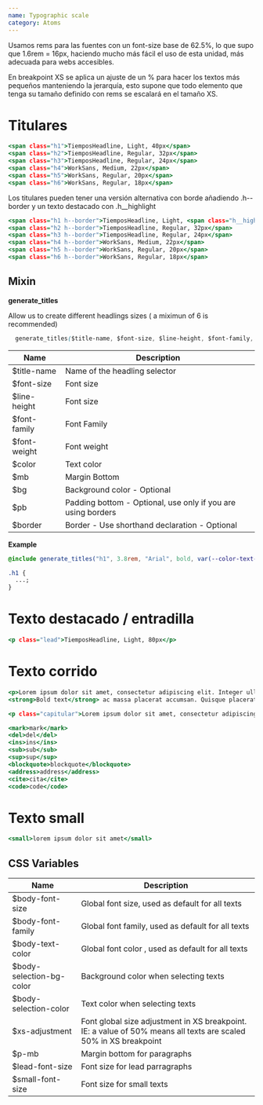 ```yaml
---
name: Typographic scale
category: Atoms
---
```


Usamos rems para las fuentes con un font-size base de 62.5%, lo que supo que 1.6rem = 16px, haciendo mucho más fácil el uso de esta unidad, más adecuada para webs accesibles.

En breakpoint XS se aplica un ajuste de un % para hacer los textos más pequeños manteniendo la jerarquía, esto supone que todo elemento que tenga su tamaño definido con rems se escalará en el tamaño XS.

# Titulares

```typography.html
<span class="h1">TiemposHeadline, Light, 40px</span>
<span class="h2">TiemposHeadline, Regular, 32px</span>
<span class="h3">TiemposHeadline, Regular, 24px</span>
<span class="h4">WorkSans, Medium, 22px</span>
<span class="h5">WorkSans, Regular, 20px</span>
<span class="h6">WorkSans, Regular, 18px</span>

```

Los titulares pueden tener una versión alternativa con borde añadiendo .h--border y un texto destacado con .h\_\_highlight

```t-border.html
<span class="h1 h--border">TiemposHeadline, Light, <span class="h__highlight">40px</span></span>
<span class="h2 h--border">TiemposHeadline, Regular, 32px</span>
<span class="h3 h--border">TiemposHeadline, Regular, 24px</span>
<span class="h4 h--border">WorkSans, Medium, 22px</span>
<span class="h5 h--border">WorkSans, Regular, 20px</span>
<span class="h6 h--border">WorkSans, Regular, 18px</span>

```

## Mixin

**generate_titles**

Allow us to create different headlings sizes ( a miximun of 6 is recommended)

```css
  generate_titles($title-name, $font-size, $line-height, $font-family, $font-weight,  $color, $mb, $bg:none, $pb:0, $border:0)
```

| Name          | Description                                                  |
| ------------- | ------------------------------------------------------------ |
| \$title-name  | Name of the headling selector                                |
| \$font-size   | Font size                                                    |
| \$line-height | Font size                                                    |
| \$font-family | Font Family                                                  |
| \$font-weight | Font weight                                                  |
| \$color       | Text color                                                   |
| \$mb          | Margin Bottom                                                |
| \$bg          | Background color - Optional                                  |
| \$pb          | Padding bottom - Optional, use only if you are using borders |
| \$border      | Border - Use shorthand declaration - Optional                |

**Example**

```scss
@include generate_titles("h1", 3.8rem, "Arial", bold, var(--color-text-1), $margin1);
```

```css
.h1 {
  ...;
}
```

# Texto destacado / entradilla

```typography-lead.html
<p class="lead">TiemposHeadline, Light, 80px</p>
```

# Texto corrido

```typography-paragraph.html
<p>Lorem ipsum dolor sit amet, consectetur adipiscing elit. Integer ullamcorper nibh at metus hendrerit pretium. Phasellus eu suscipit nulla. Praesent eros mi, fringilla sit amet luctus quis, suscipit ut justo. Fusce <a href="./" class="link-simple link-simple--1">link primary</a> urna eu tristique. Duis et rhoncus nisl. Phasellus massa ligula, finibus ac odio non, <i>suscipit sagittis diam</i>. Sed sit amet <abbr>augue justo</abbr>. Duis condimentum risus id orci
<strong>Bold text</strong> ac massa placerat accumsan. Quisque placerat ut neque id pretium. Aliquam eu ligula nec nibh vestibulum dictum blandit at sapien. Fusce egestas nisl quis eros aliquam, vel pulvinar justo aliquet. Aenean tincidunt, risus nec congue vehicula, metus libero viverra justo, ac cursus eros nulla non mi</p>

<p class="capitular">Lorem ipsum dolor sit amet, consectetur adipiscing elit. Integer ullamcorper nibh at metus hendrerit pretium. Phasellus eu suscipit nulla. Praesent eros mi, fringilla sit amet luctus quis, suscipit ut justo.</p>

<mark>mark</mark>
<del>del</del>
<ins>ins</ins>
<sub>sub</sub>
<sup>sup</sup>
<blockquote>blockquote</blockquote>
<address>address</address>
<cite>cita</cite>
<code>code</code>
```

# Texto small

```typography-small.html
<small>lorem ipsum dolor sit amet</small>

```

## CSS Variables

| Name                      | Description                                                                                                      |
| ------------------------- | ---------------------------------------------------------------------------------------------------------------- |
| \$body-font-size          | Global font size, used as default for all texts                                                                  |
| \$body-font-family        | Global font family, used as default for all texts                                                                |
| \$body-text-color         | Global font color , used as default for all texts                                                                |
| \$body-selection-bg-color | Background color when selecting texts                                                                            |
| \$body-selection-color    | Text color when selecting texts                                                                                  |
| \$xs-adjustment           | Font global size adjustment in XS breakpoint. IE: a value of 50% means all texts are scaled 50% in XS breakpoint |
| \$p-mb                    | Margin bottom for paragraphs                                                                                     |
| \$lead-font-size          | Font size for lead parragraphs                                                                                   |
| \$small-font-size         | Font size for small texts                                                                                        |
